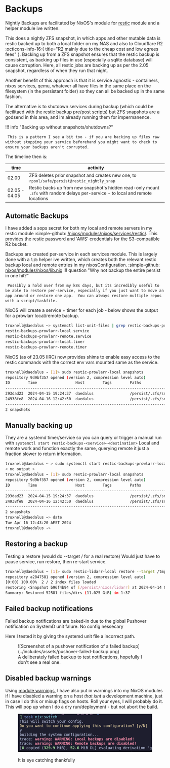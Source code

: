 # Backups

Nightly Backups are facilitated by NixOS's module for [restic](https://search.nixos.org/options?channel=23.11&from=0&size=50&sort=relevance&type=packages&query=services.restic.) module and a helper module ive written.

This does a nightly ZFS snapshot, in which apps and other mutable data is restic backed up to both a local folder on my NAS and also to Cloudflare R2 :octicons-info-16:{ title="R2 mainly due to the cheap cost and low egrees fees" }. Backing up from a ZFS snapshot ensures that the restic backup is consistent, as backing up files in use (especially a sqlite database) will cause corruption. Here, all restic jobs are backing up as per the 2.05 snapshot, regardless of when they run that night.

Another benefit of this approach is that it is service agnostic - containers, nixos services, qemu, whatever all have files in the same place on the filesystem (in the persistant folder) so they can all be backed up in the same fashion.

The alternative is to shutdown services during backup (which could be facilitaed with the restic backup pre/post scripts) but ZFS snapshots are a godsend in this area, and im already running them for impermanence.

!!! info "Backing up without snapshots/shutdowns?"

     This is a pattern I see a bit too - if you are backing up files raw without stopping your service beforehand you might want to check to ensure your backups aren't corrupted.

The timeline then is:

| time          | activity                                                                                                                         |
| ------------- | -------------------------------------------------------------------------------------------------------------------------------- |
| 02.00         | ZFS deletes prior snapshot and creates new one, to `rpool/safe/persist@restic_nightly_snap`                                      |
| 02.05 - 04.05 | Restic backs up from new snapshot's hidden read-only mount `.zfs` with random delays per-service - to local and remote locations |

## Automatic Backups

I have added a sops secret for both my local and remote servers in my restic module :simple-github: [/nixos/modules/nixos/services/restic/](https://github.com/truxnell/nix-config/blob/main/nixos/modules/nixos/services/restic/default.nix). This provides the restic password and 'AWS' credentials for the S3-compatible R2 bucket.

Backups are created per-service in each services module. This is largely done with a `lib` helper ive written, which creates both the relevant restic backup local and remote entries in my nixosConfiguration.
:simple-github: [nixos/modules/nixos/lib.nix](https://github.com/truxnell/nix-config/blob/main/nixos/modules/nixos/lib.nix)
!!! question "Why not backup the entire persist in one hit?"

     Possibly a hold over from my k8s days, but its incredibly useful to be able to restore per-service, especially if you just want to move an app around or restore one app.  You can always restore multiple repos with a script/taskfile.

NixOS will create a service + timer for each job - below shows the output for a prowlarr local/remote backup.

```bash
truxnell@daedalus ~> systemctl list-unit-files | grep restic-backups-prowlarr
restic-backups-prowlarr-local.service                                         linked          enabled
restic-backups-prowlarr-remote.service                                        linked          enabled
restic-backups-prowlarr-local.timer                                           enabled         enabled
restic-backups-prowlarr-remote.timer                                          enabled         enabled
```

NixOS (as of 23.05 IIRC) now provides shims to enable easy access to the restic commands with the correct env vars mounted same as the service.

```bash
truxnell@daedalus ~ [1]> sudo restic-prowlarr-local snapshots
repository 9d9bf357 opened (version 2, compression level auto)
ID        Time                 Host        Tags        Paths
---------------------------------------------------------------------------------------------------------------------
293dad23  2024-04-15 19:24:37  daedalus                /persist/.zfs/snapshot/restic_nightly_snap/containers/prowlarr
24938fe8  2024-04-16 12:42:50  daedalus                /persist/.zfs/snapshot/restic_nightly_snap/containers/prowlarr
---------------------------------------------------------------------------------------------------------------------
2 snapshots
```

## Manually backing up

They are a systemd timer/service so you can query or trigger a manual run with `systemctl start restic-backups-<service>-<destination>` Local and remote work and function exactly the same, querying remote it just a fraction slower to return information.

```bash
truxnell@daedalus ~ > sudo systemctl start restic-backups-prowlarr-local.service
< no output >
truxnell@daedalus ~ [1]> sudo restic-prowlarr-local snapshots
repository 9d9bf357 opened (version 2, compression level auto)
ID        Time                 Host        Tags        Paths
---------------------------------------------------------------------------------------------------------------------
293dad23  2024-04-15 19:24:37  daedalus                /persist/.zfs/snapshot/restic_nightly_snap/containers/prowlarr
24938fe8  2024-04-16 12:42:50  daedalus                /persist/.zfs/snapshot/restic_nightly_snap/containers/prowlarr
---------------------------------------------------------------------------------------------------------------------
2 snapshots
truxnell@daedalus ~> date
Tue Apr 16 12:43:20 AEST 2024
truxnell@daedalus ~>
```

## Restoring a backup

Testing a restore (would do --target / for a real restore)
Would just have to pause service, run restore, then re-start service.

```bash
truxnell@daedalus ~ [1]> sudo restic-lidarr-local restore --target /tmp/lidarr/ latest
repository a2847581 opened (version 2, compression level auto)
[0:00] 100.00%  2 / 2 index files loaded
restoring <Snapshot b96f4b94 of [/persist/nixos/lidarr] at 2024-04-14 04:19:41.533770692 +1000 AEST by root@daedalus> to /tmp/lidarr/
Summary: Restored 52581 files/dirs (11.025 GiB) in 1:37
```

## Failed backup notifications

Failed backup notifications are baked-in due to the global Pushover notification on SystemD unit falure. No config nessecary

Here I tested it by giving the systemd unit file a incorrect path.

<figure markdown="span">
![Screenshot of a pushover notification of a failed backup](../includes/assets/pushover-failed-backup.png)
  <figcaption>A deliberately failed backup to test notifications, hopefully I don't see a real one.</figcaption>
</figure>

## Disabled backup warnings

Using [module warnings](https://nlewo.github.io/nixos-manual-sphinx/development/assertions.xml.html), I have also put in warnings into my NixOS modules if I have disabled a warning on a host _that isnt_ a development machine, just in case I do this or mixup flags on hosts. Roll your eyes, I will probably do it.
This will pop up when I do a dry run/deployment - but not abort the build.

<figure markdown="span">

![Screenshoft of nixos warning of disabled backups](../includes/assets/no-backup-warning.png)

  <figcaption>It is eye catching thankfully</figcaption>
</figure>
